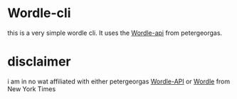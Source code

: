 # Wordle-cli
this is a very simple wordle cli. It uses the [Wordle-api](https://github.com/petergeorgas/Wordle-API) from petergeorgas.

# disclaimer
i am in no wat affiliated with either petergeorgas [Wordle-API](https://github.com/petergeorgas/Wordle-API) or [Wordle](https://www.nytimes.com/games/wordle/index.html) from New York Times